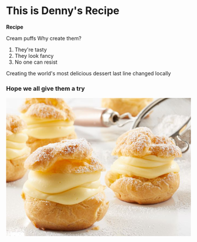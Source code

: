 
# This is Denny's Recipe

**Recipe**

Cream puffs
Why create them?
1. They're tasty
2. They look fancy
3. No one can resist

Creating the world's most delicious dessert
last line changed locally

### Hope we all give them a try

![alt text](image.png)